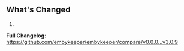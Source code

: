 ## What's Changed

1.

**Full Changelog**: https://github.com/embykeeper/embykeeper/compare/v0.0.0...v3.0.9
